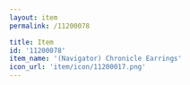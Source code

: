 ```yaml
---
layout: item
permalink: /11200078

title: Item
id: '11200078'
item_name: '(Navigator) Chronicle Earrings'
icon_url: 'item/icon/11200017.png'
---
```

